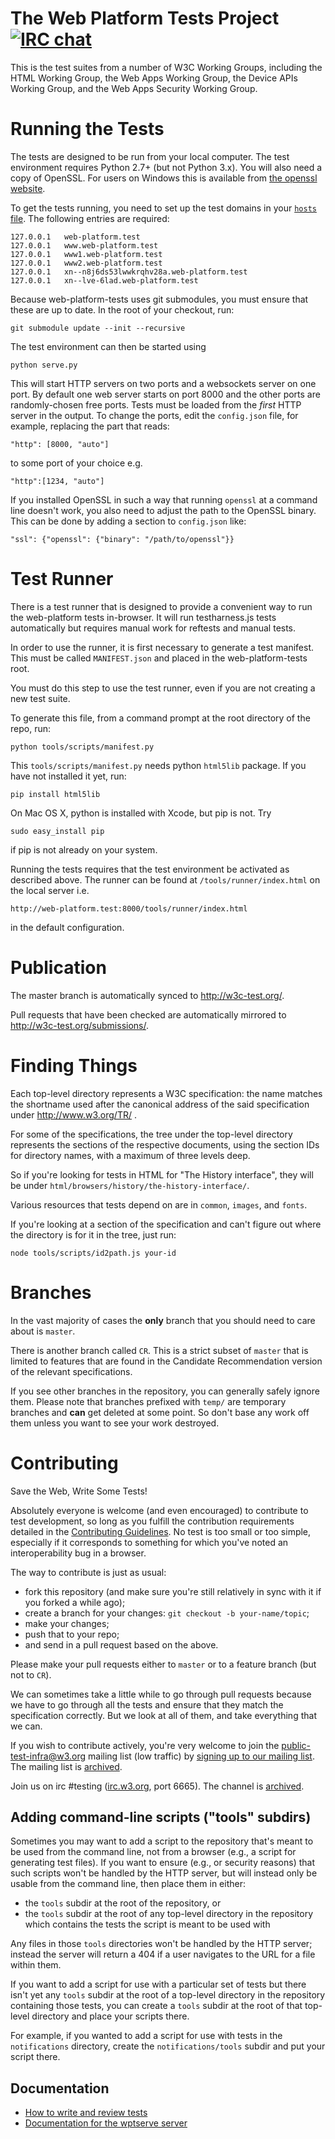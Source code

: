 The Web Platform Tests Project [![IRC chat](https://goo.gl/6nCIks)](http://irc.w3.org/?channels=testing)
==============================

This is the test suites from a number of W3C Working Groups, including the HTML
Working Group, the Web Apps Working Group, the Device APIs Working Group, and
the Web Apps Security Working Group.

Running the Tests
=================

The tests are designed to be run from your local computer. The test
environment requires Python 2.7+ (but not Python 3.x). You will also
need a copy of OpenSSL. For users on Windows this is available from
[the openssl website](https://www.openssl.org/related/binaries.html).

To get the tests running, you need to set up the test domains in your
[`hosts` file](http://en.wikipedia.org/wiki/Hosts_%28file%29%23Location_in_the_file_system). The following entries are required:

```
127.0.0.1	web-platform.test
127.0.0.1	www.web-platform.test
127.0.0.1	www1.web-platform.test
127.0.0.1	www2.web-platform.test
127.0.0.1	xn--n8j6ds53lwwkrqhv28a.web-platform.test
127.0.0.1	xn--lve-6lad.web-platform.test
```

Because web-platform-tests uses git submodules, you must ensure that
these are up to date. In the root of your checkout, run:

```
git submodule update --init --recursive
```

The test environment can then be started using

```
python serve.py
```

This will start HTTP servers on two ports and a websockets server on
one port. By default one web server starts on port 8000 and the other
ports are randomly-chosen free ports. Tests must be loaded from the
*first* HTTP server in the output. To change the ports, edit the
`config.json` file, for example, replacing the part that reads:

```
"http": [8000, "auto"]
```

to some port of your choice e.g.

```
"http":[1234, "auto"]
```

If you installed OpenSSL in such a way that running `openssl` at a
command line doesn't work, you also need to adjust the path to the
OpenSSL binary. This can be done by adding a section to `config.json`
like:

```
"ssl": {"openssl": {"binary": "/path/to/openssl"}}
```

Test Runner
===========

There is a test runner that is designed to provide a
convenient way to run the web-platform tests in-browser. It will run
testharness.js tests automatically but requires manual work for
reftests and manual tests.

In order to use the runner, it is first necessary to generate a test
manifest. This must be called `MANIFEST.json` and placed in the
web-platform-tests root.

You must do this step to use the test runner, even if you are not
creating a new test suite.

To generate this file, from a command prompt at the root
directory of the repo, run:

```
python tools/scripts/manifest.py
```
This `tools/scripts/manifest.py` needs python `html5lib` package.
If you have not installed it yet, run:
```
pip install html5lib
```

On Mac OS X, python is installed with Xcode, but pip is not. Try
```
sudo easy_install pip
```
if pip is not already on your system.


Running the tests requires that the test environment be activated as
described above. The runner can be found at `/tools/runner/index.html`
on the local server i.e.

```
http://web-platform.test:8000/tools/runner/index.html
```

in the default configuration.

Publication
===========

The master branch is automatically synced to http://w3c-test.org/.

Pull requests that have been checked are automatically mirrored to
http://w3c-test.org/submissions/.

Finding Things
==============

Each top-level directory represents a W3C specification: the name
matches the shortname used after the canonical address of the said
specification under http://www.w3.org/TR/ .

For some of the specifications, the tree under the top-level directory
represents the sections of the respective documents, using the section
IDs for directory names, with a maximum of three levels deep.

So if you're looking for tests in HTML for "The History interface",
they will be under `html/browsers/history/the-history-interface/`.

Various resources that tests depend on are in `common`, `images`, and
`fonts`.


If you're looking at a section of the specification and can't figure
out where the directory is for it in the tree, just run:

```
node tools/scripts/id2path.js your-id
```

Branches
========

In the vast majority of cases the **only** branch that you should need
to care about is `master`.

There is another branch called `CR`. This is a strict subset of
`master` that is limited to features that are found in the Candidate
Recommendation version of the relevant specifications.

If you see other branches in the repository, you can generally safely
ignore them. Please note that branches prefixed with `temp/` are
temporary branches and **can** get deleted at some point. So don't
base any work off them unless you want to see your work destroyed.

Contributing
============

Save the Web, Write Some Tests!

Absolutely everyone is welcome (and even encouraged) to contribute to
test development, so long as you fulfill the contribution requirements
detailed in the [Contributing Guidelines][contributing]. No test is
too small or too simple, especially if it corresponds to something for
which you've noted an interoperability bug in a browser.

The way to contribute is just as usual:

* fork this repository (and make sure you're still relatively in sync
  with it if you forked a while ago);
* create a branch for your changes:
  `git checkout -b your-name/topic`;
* make your changes;
* push that to your repo;
* and send in a pull request based on the above.

Please make your pull requests either to `master` or to a feature
branch (but not to `CR`).

We can sometimes take a little while to go through pull requests
because we have to go through all the tests and ensure that they match
the specification correctly. But we look at all of them, and take
everything that we can.

If you wish to contribute actively, you're very welcome to join the
public-test-infra@w3.org mailing list (low traffic) by
[signing up to our mailing list](mailto:public-test-infra-request@w3.org?subject=subscribe).
The mailing list is [archived][mailarchive].

Join us on irc #testing ([irc.w3.org][ircw3org], port 6665). The channel
is [archived][ircarchive].

[contributing]: https://github.com/w3c/web-platform-tests/blob/master/CONTRIBUTING.md
[ircw3org]: https://www.w3.org/wiki/IRC
[ircarchive]: http://krijnhoetmer.nl/irc-logs/testing/
[mailarchive]: http://lists.w3.org/Archives/Public/public-test-infra/

Adding command-line scripts ("tools" subdirs)
----------------------------------------------------
Sometimes you may want to add a script to the repository that's meant to be used from the
command line, not from a browser (e.g., a script for generating test files). If you want to
ensure (e.g., or security reasons) that such scripts won't be handled by the HTTP server,
but will instead only be usable from the command line, then place them in either:

* the `tools` subdir at the root of the repository, or
* the `tools` subdir at the root of any top-level directory in the repository which
  contains the tests the script is meant to be used with

Any files in those `tools` directories won't be handled by the HTTP server; instead the
server will return a 404 if a user navigates to the URL for a file within them.

If you want to add a script for use with a particular set of tests but there isn't yet any
`tools` subdir at the root of a top-level directory in the repository containing those
tests, you can create a `tools` subdir at the root of that top-level directory and place
your scripts there.

For example, if you wanted to add a script for use with tests in the `notifications`
directory, create the `notifications/tools` subdir and put your script there.

Documentation
-------------

* [How to write and review tests](http://testthewebforward.org/docs/)
* [Documentation for the wptserve server](http://wptserve.readthedocs.org/en/latest/)
